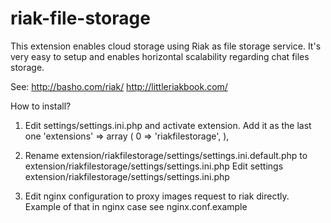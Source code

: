 riak-file-storage
=================

This extension enables cloud storage using Riak as file storage service. It's very easy to setup and enables horizontal scalability regarding chat files storage.

See:
http://basho.com/riak/
http://littleriakbook.com/

How to install?
1. Edit settings/settings.ini.php and activate extension. Add it as the last one
'extensions' => 
      array (
        0 => 'riakfilestorage',
),

2. Rename extension/riakfilestorage/settings/settings.ini.default.php to extension/riakfilestorage/settings/settings.ini.php
Edit settings
extension/riakfilestorage/settings/settings.ini.php

3. Edit nginx configuration to proxy images request to riak directly. Example of that in nginx case see
nginx.conf.example